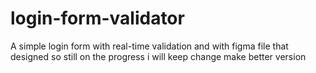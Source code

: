 # login-form-validator
A simple login form with real-time validation and with figma file that designed so still on the progress i will keep change make better version
